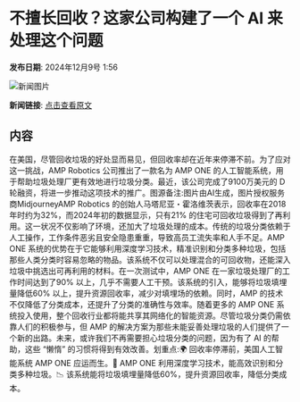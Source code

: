 # 不擅长回收？这家公司构建了一个 AI 来处理这个问题

**发布日期**: 2024年12月9号 1:56

![新闻图片](https://pic.chinaz.com/picmap/202311231137383096_2.jpg)

**新闻链接**: [点击查看原文](https://www.aibase.com/zh/news/13767)

## 内容

在美国，尽管回收垃圾的好处显而易见，但回收率却在近年来停滞不前。为了应对这一挑战，AMP Robotics 公司推出了一款名为 AMP ONE 的人工智能系统，用于帮助垃圾处理厂更有效地进行垃圾分类。最近，该公司完成了9100万美元的 D 轮融资，将进一步推动这项技术的推广。图源备注:图片由AI生成，图片授权服务商MidjourneyAMP Robotics 的创始人马塔尼亚・霍洛维茨表示，回收率在2018年时约为32%，而2024年初的数据显示，只有21% 的住宅可回收垃圾得到了再利用。这一状况不仅影响了环境，还加大了垃圾处理的成本。传统的垃圾分类依赖于人工操作，工作条件恶劣且安全隐患重重，导致高员工流失率和人手不足。AMP ONE 系统的优势在于它能够利用深度学习技术，精准识别和分类多种垃圾，包括那些人类分类时容易忽略的物品。该系统不仅可以处理混合的可回收物，还能深入垃圾中挑选出可再利用的材料。在一次测试中，AMP ONE 在一家垃圾处理厂的工作时间达到了90% 以上，几乎不需要人工干预。该系统的引入，能够将垃圾填埋量降低60% 以上，提升资源回收率，减少对填埋场的依赖。同时，AMP 的技术不仅降低了分类成本，还提升了分类的准确性与效率。随着更多的 AMP ONE 系统投入使用，整个回收行业都将能共享其网络化的智能资源。尽管垃圾分类仍需依靠人们的积极参与，但 AMP 的解决方案为那些未能妥善处理垃圾的人们提供了一个新的出路。未来，或许我们不再需要担心垃圾分类的问题，因为有了 AI 的帮助，这些 “懒惰” 的习惯将得到有效改善。划重点:🌍 回收率停滞前，美国人工智能系统 AMP ONE 应运而生。🤖 AMP ONE 利用深度学习技术，能高效识别和分类多种垃圾。📉 该系统能将垃圾填埋量降低60%，提升资源回收率，降低分类成本。

